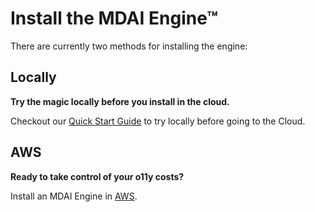 # Install the MDAI Engine™

There are currently two methods for installing the engine:

<!-- toc -->

## Locally

**Try the magic locally before you install in the cloud.**

Checkout our [Quick Start Guide](./quick-start.md) to try locally before going to the Cloud.

## AWS

**Ready to take control of your o11y costs?**

Install an MDAI Engine in [AWS](./aws/start.md).
